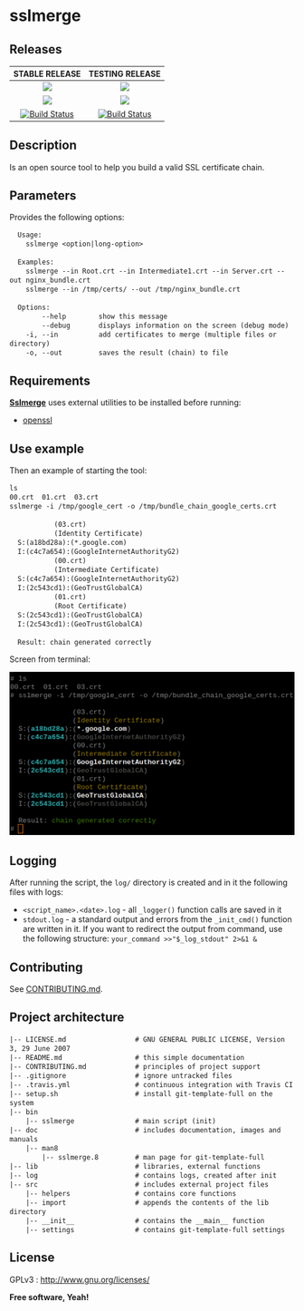 # sslmerge

## Releases

|            **STABLE RELEASE**            |           **TESTING RELEASE**            |
| :--------------------------------------: | :--------------------------------------: |
| [![](https://img.shields.io/badge/Branch-master-green.svg)]() | [![](https://img.shields.io/badge/Branch-testing-orange.svg)]() |
| [![](https://img.shields.io/badge/Version-v1.3.0-lightgrey.svg)]() | [![](https://img.shields.io/badge/Version-v1.3.0-lightgrey.svg)]() |
| [![Build Status](https://travis-ci.org/profile/git-template-full.svg?branch=master)](https://travis-ci.org/profile/git-template-full) | [![Build Status](https://travis-ci.org/profile/git-template-full.svg?branch=testing)](https://travis-ci.org/profile/git-template-full) |

## Description

Is an open source tool to help you build a valid SSL certificate chain.

## Parameters

Provides the following options:

```
  Usage:
    sslmerge <option|long-option>

  Examples:
    sslmerge --in Root.crt --in Intermediate1.crt --in Server.crt --out nginx_bundle.crt
    sslmerge --in /tmp/certs/ --out /tmp/nginx_bundle.crt

  Options:
        --help        show this message
        --debug       displays information on the screen (debug mode)
    -i, --in          add certificates to merge (multiple files or directory)
    -o, --out         saves the result (chain) to file
```

## Requirements

**<u>Sslmerge</u>** uses external utilities to be installed before running:

- [openssl](https://www.openssl.org/)

## Use example

Then an example of starting the tool:

``````
ls
00.crt	01.crt	03.crt
sslmerge -i /tmp/google_cert -o /tmp/bundle_chain_google_certs.crt

  	       (03.crt)
  	       (Identity Certificate)
  S:(a18bd28a):(*.google.com)
  I:(c4c7a654):(GoogleInternetAuthorityG2)
  	       (00.crt)
  	       (Intermediate Certificate)
  S:(c4c7a654):(GoogleInternetAuthorityG2)
  I:(2c543cd1):(GeoTrustGlobalCA)
  	       (01.crt)
  	       (Root Certificate)
  S:(2c543cd1):(GeoTrustGlobalCA)
  I:(2c543cd1):(GeoTrustGlobalCA)

  Result: chain generated correctly
``````

Screen from terminal:

![sslmerge_output](doc/img/sslmerge_output.png)

## Logging

After running the script, the `log/` directory is created and in it the following files with logs:

- `<script_name>.<date>.log` - all `_logger()` function calls are saved in it
- `stdout.log` - a standard output and errors from the `_init_cmd()` function are written in it. If you want to redirect the output from command, use the following structure: `your_command >>"$_log_stdout" 2>&1 &`

## Contributing

See [CONTRIBUTING.md](CONTRIBUTING.md).

## Project architecture

    |-- LICENSE.md                 # GNU GENERAL PUBLIC LICENSE, Version 3, 29 June 2007
    |-- README.md                  # this simple documentation
    |-- CONTRIBUTING.md            # principles of project support
    |-- .gitignore                 # ignore untracked files
    |-- .travis.yml                # continuous integration with Travis CI
    |-- setup.sh                   # install git-template-full on the system
    |-- bin
        |-- sslmerge               # main script (init)
    |-- doc                        # includes documentation, images and manuals
        |-- man8
            |-- sslmerge.8         # man page for git-template-full
    |-- lib                        # libraries, external functions
    |-- log                        # contains logs, created after init
    |-- src                        # includes external project files
        |-- helpers                # contains core functions
        |-- import                 # appends the contents of the lib directory
        |-- __init__               # contains the __main__ function
        |-- settings               # contains git-template-full settings

## License

GPLv3 : <http://www.gnu.org/licenses/>

**Free software, Yeah!**